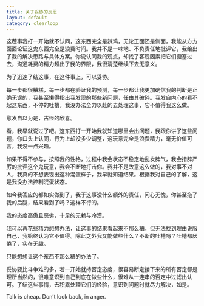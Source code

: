 ```yaml
---
title: 关于妥协的反思
layout: default
category: clearloop
---
```


这茬事我打一开始就不认同，这东西完全是辣鸡，无论正面还是侧面，我能从方方面面论证这鬼东西完全是浪费时间。我并不是一味地、不负责任地批评它，我给出了我的解决思路与具体方案。你说认同我的观点，却找了客观因素把它们搪塞过去，沟通耗费的精力超出了我的界限，我很清楚继续下去无意义。

为了迅速了结这事，在这件事上，可以妥协。

每一步都很糟糕，每一步都在验证我的预测，每一步都让我更加确信我的判断是正确无误的，我甚至懒得指出我发现的那些新问题，任由其破碎。我发自内心的看不起这东西，不停的吐槽，我没办法全力以赴的去处理这事，它不值得我这么做。

愈发自以为是，古怪的欣喜。

看，我早就说过了吧。这东西打一开始我就知道哪里会出问题，我跟你讲了这些问题，你口头上认同，行为上却没多少调整，这玩意完全是浪费精力，毫无价值可言，我没一点兴趣。

如果不得不参与，按照我的性格，过程中我会状态不稳定地乱发脾气，我会措辞严厉的批评这个鬼玩意，我会不断地打击你。我并不是故意这么做的，我对事不对人，我真的不想表现出这种混蛋样子，我早就知道结果。根据我对自己的了解，这是我没办法控制混蛋状态。

如今我答应的都如实做到了，我于这事没什么额外的责任，问心无愧，你甚至拖了我的后腿，结果看到了吗？这样不行的。

我的态度高傲且恶劣，十足的无赖与冷漠。

我可以再花些精力想想办法，让这事的结果看起来不那么糟，但无法找到理由说服自己，我始终认为它不值得。除此之外我又能做些什么？不断的吐槽吗？吐槽都厌倦了，实在无趣。

只能想想让这个东西不那么糟的办法了。

妥协要比斗争难的多，若一开始就持否定态度，很容易断定接下来的所有否定都是理所当然的，很难意识到自己到底在做些什么，很难从一连串的否定中过滤出认可。了结这些事情，去积累处理它们的经验，意识到问题时就尽力解决，如是。

Talk is cheap. Don’t look back, in anger.
